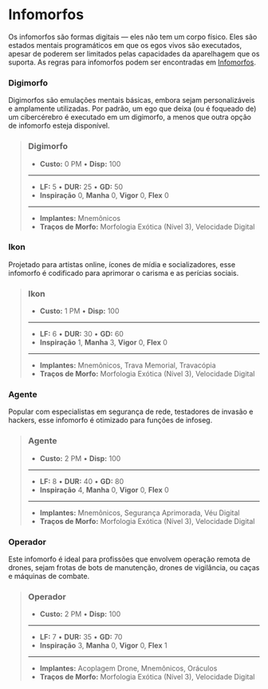 # Infomorfos

Os infomorfos são formas digitais — eles não tem um corpo físico. Eles são estados mentais programáticos em que os egos vivos são executados, apesar de poderem ser limitados pelas capacidades da aparelhagem que os suporta. As regras para infomorfos podem ser encontradas em [Infomorfos](../13/08-infomorphs.md).

### Digimorfo

Digimorfos são emulações mentais básicas, embora sejam personalizáveis e amplamente utilizadas. Por padrão, um ego que deixa (ou é foqueado de) um cibercérebro é executado em um digimorfo, a menos que outra opção de infomorfo esteja disponível.

<blockquote class="indent stat-list">

### Digimorfo

- **Custo:** 0&nbsp;PM • **Disp:** 100

---

- **LF:** 5 • **DUR:** 25 • **GD:** 50
- **Inspiração** 0, **Manha** 0, **Vigor** 0, **Flex** 0

---

- **Implantes:** Mnemônicos
- **Traços de Morfo:** Morfologia Exótica (Nível 3), Velocidade Digital

</blockquote>

### Ikon

Projetado para artistas online, ícones de mídia e socializadores, esse infomorfo é codificado para aprimorar o carisma e as perícias sociais.

<blockquote class="indent stat-list">

### Ikon

- **Custo:** 1&nbsp;PM • **Disp:** 100

---

- **LF:** 6 • **DUR:** 30 • **GD:** 60
- **Inspiração** 1, **Manha** 3, **Vigor** 0, **Flex** 0

---

- **Implantes:** Mnemônicos, Trava Memorial, Travacópia
- **Traços de Morfo:** Morfologia Exótica (Nível 3), Velocidade Digital

</blockquote>

<!--sort-->

<!--sort-block-->

### Agente

Popular com especialistas em segurança de rede, testadores de invasão e hackers, esse infomorfo é otimizado para funções de infoseg.

<blockquote class="indent stat-list">

### Agente

- **Custo:** 2&nbsp;PM • **Disp:** 100

---

- **LF:** 8 • **DUR:** 40 • **GD:** 80
- **Inspiração** 4, **Manha** 0, **Vigor** 0, **Flex** 0

---

- **Implantes:** Mnemônicos, Segurança Aprimorada, Véu Digital
- **Traços de Morfo:** Morfologia Exótica (Nível 3), Velocidade Digital

</blockquote>

<!--sort-block-->

### Operador

Este infomorfo é ideal para profissões que envolvem operação remota de drones, sejam frotas de bots de manutenção, drones de vigilância, ou caças e máquinas de combate.

<blockquote class="indent stat-list">

### Operador

- **Custo:** 2&nbsp;PM • **Disp:** 100

---

- **LF:** 7 • **DUR:** 35 • **GD:** 70
- **Inspiração** 3, **Manha** 0, **Vigor** 0, **Flex** 1

---

- **Implantes:** Acoplagem Drone, Mnemônicos, Oráculos
- **Traços de Morfo:** Morfologia Exótica (Nível 3), Velocidade Digital

</blockquote>

<!--sort-end-->
